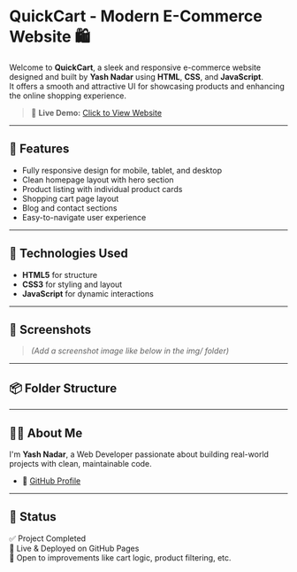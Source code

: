# QuickCart - Modern E-Commerce Website 🛍️

Welcome to **QuickCart**, a sleek and responsive e-commerce website designed and built by **Yash Nadar** using **HTML**, **CSS**, and **JavaScript**.  
It offers a smooth and attractive UI for showcasing products and enhancing the online shopping experience.

> 🔗 **Live Demo:** [Click to View Website](https://yashnadar01.github.io/Ecommerce-website/)

---

## 🚀 Features

- Fully responsive design for mobile, tablet, and desktop
- Clean homepage layout with hero section
- Product listing with individual product cards
- Shopping cart page layout
- Blog and contact sections
- Easy-to-navigate user experience

---

## 🧰 Technologies Used

- **HTML5** for structure  
- **CSS3** for styling and layout  
- **JavaScript** for dynamic interactions

---

## 📸 Screenshots

> *(Add a screenshot image like below in the img/ folder)*


---

## 📦 Folder Structure


---

## 👨‍💻 About Me

I'm **Yash Nadar**, a Web Developer passionate about building real-world projects with clean, maintainable code.

- 🔗 [GitHub Profile](https://github.com/YashNadar01)

---

## 📌 Status

✅ Project Completed  
🚀 Live & Deployed on GitHub Pages  
🔧 Open to improvements like cart logic, product filtering, etc.
